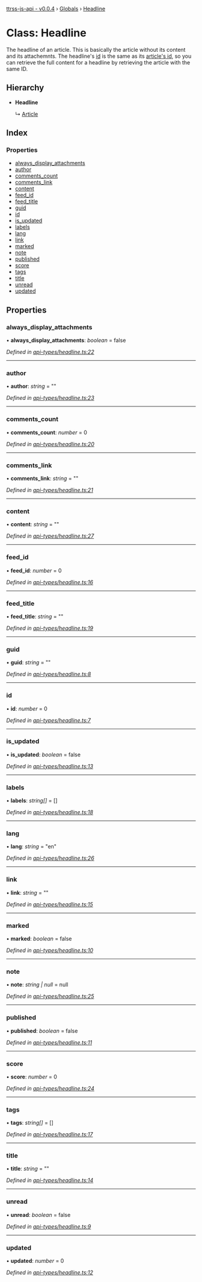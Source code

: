 [ttrss-js-api - v0.0.4](../README.md) › [Globals](../globals.md) › [Headline](headline.md)

# Class: Headline

The headline of an article. This is basically the article without its content and its attachemnts. The headline's
[id](headline.md#id) is the same as its [article's id](article.md#id), so you can retrieve the full content for a headline
by retrieving the article with the same ID.

## Hierarchy

* **Headline**

  ↳ [Article](article.md)

## Index

### Properties

* [always_display_attachments](headline.md#always_display_attachments)
* [author](headline.md#author)
* [comments_count](headline.md#comments_count)
* [comments_link](headline.md#comments_link)
* [content](headline.md#content)
* [feed_id](headline.md#feed_id)
* [feed_title](headline.md#feed_title)
* [guid](headline.md#guid)
* [id](headline.md#id)
* [is_updated](headline.md#is_updated)
* [labels](headline.md#labels)
* [lang](headline.md#lang)
* [link](headline.md#link)
* [marked](headline.md#marked)
* [note](headline.md#note)
* [published](headline.md#published)
* [score](headline.md#score)
* [tags](headline.md#tags)
* [title](headline.md#title)
* [unread](headline.md#unread)
* [updated](headline.md#updated)

## Properties

###  always_display_attachments

• **always_display_attachments**: *boolean* = false

*Defined in [api-types/headline.ts:22](https://github.com/fchristl/ttrss-js-api/blob/2ed851a/src/api-types/headline.ts#L22)*

___

###  author

• **author**: *string* = ""

*Defined in [api-types/headline.ts:23](https://github.com/fchristl/ttrss-js-api/blob/2ed851a/src/api-types/headline.ts#L23)*

___

###  comments_count

• **comments_count**: *number* = 0

*Defined in [api-types/headline.ts:20](https://github.com/fchristl/ttrss-js-api/blob/2ed851a/src/api-types/headline.ts#L20)*

___

###  comments_link

• **comments_link**: *string* = ""

*Defined in [api-types/headline.ts:21](https://github.com/fchristl/ttrss-js-api/blob/2ed851a/src/api-types/headline.ts#L21)*

___

###  content

• **content**: *string* = ""

*Defined in [api-types/headline.ts:27](https://github.com/fchristl/ttrss-js-api/blob/2ed851a/src/api-types/headline.ts#L27)*

___

###  feed_id

• **feed_id**: *number* = 0

*Defined in [api-types/headline.ts:16](https://github.com/fchristl/ttrss-js-api/blob/2ed851a/src/api-types/headline.ts#L16)*

___

###  feed_title

• **feed_title**: *string* = ""

*Defined in [api-types/headline.ts:19](https://github.com/fchristl/ttrss-js-api/blob/2ed851a/src/api-types/headline.ts#L19)*

___

###  guid

• **guid**: *string* = ""

*Defined in [api-types/headline.ts:8](https://github.com/fchristl/ttrss-js-api/blob/2ed851a/src/api-types/headline.ts#L8)*

___

###  id

• **id**: *number* = 0

*Defined in [api-types/headline.ts:7](https://github.com/fchristl/ttrss-js-api/blob/2ed851a/src/api-types/headline.ts#L7)*

___

###  is_updated

• **is_updated**: *boolean* = false

*Defined in [api-types/headline.ts:13](https://github.com/fchristl/ttrss-js-api/blob/2ed851a/src/api-types/headline.ts#L13)*

___

###  labels

• **labels**: *string[]* =  []

*Defined in [api-types/headline.ts:18](https://github.com/fchristl/ttrss-js-api/blob/2ed851a/src/api-types/headline.ts#L18)*

___

###  lang

• **lang**: *string* = "en"

*Defined in [api-types/headline.ts:26](https://github.com/fchristl/ttrss-js-api/blob/2ed851a/src/api-types/headline.ts#L26)*

___

###  link

• **link**: *string* = ""

*Defined in [api-types/headline.ts:15](https://github.com/fchristl/ttrss-js-api/blob/2ed851a/src/api-types/headline.ts#L15)*

___

###  marked

• **marked**: *boolean* = false

*Defined in [api-types/headline.ts:10](https://github.com/fchristl/ttrss-js-api/blob/2ed851a/src/api-types/headline.ts#L10)*

___

###  note

• **note**: *string | null* =  null

*Defined in [api-types/headline.ts:25](https://github.com/fchristl/ttrss-js-api/blob/2ed851a/src/api-types/headline.ts#L25)*

___

###  published

• **published**: *boolean* = false

*Defined in [api-types/headline.ts:11](https://github.com/fchristl/ttrss-js-api/blob/2ed851a/src/api-types/headline.ts#L11)*

___

###  score

• **score**: *number* = 0

*Defined in [api-types/headline.ts:24](https://github.com/fchristl/ttrss-js-api/blob/2ed851a/src/api-types/headline.ts#L24)*

___

###  tags

• **tags**: *string[]* =  []

*Defined in [api-types/headline.ts:17](https://github.com/fchristl/ttrss-js-api/blob/2ed851a/src/api-types/headline.ts#L17)*

___

###  title

• **title**: *string* = ""

*Defined in [api-types/headline.ts:14](https://github.com/fchristl/ttrss-js-api/blob/2ed851a/src/api-types/headline.ts#L14)*

___

###  unread

• **unread**: *boolean* = false

*Defined in [api-types/headline.ts:9](https://github.com/fchristl/ttrss-js-api/blob/2ed851a/src/api-types/headline.ts#L9)*

___

###  updated

• **updated**: *number* = 0

*Defined in [api-types/headline.ts:12](https://github.com/fchristl/ttrss-js-api/blob/2ed851a/src/api-types/headline.ts#L12)*
